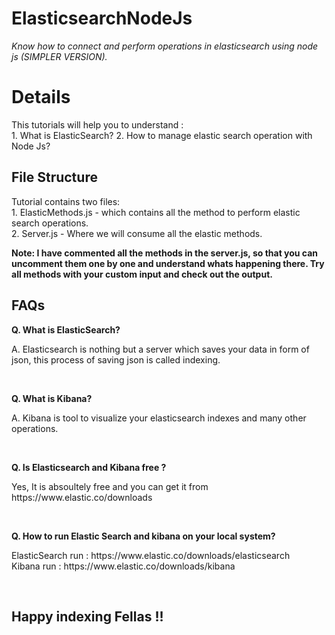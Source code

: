 # ElasticsearchNodeJs
<i>Know how to connect and perform operations in elasticsearch  using node js (SIMPLER VERSION).</i>
<h1> Details </h1>
This tutorials will help you to understand : <br/>
1. What is ElasticSearch?
2. How to manage elastic search operation with Node Js?

<h2>File Structure</h2>
Tutorial contains two files: <br/>
1. ElasticMethods.js - which contains all the method to perform elastic search operations. <br/>
2. Server.js - Where we will consume all the elastic methods.

<b>Note: I have commented all the methods in the server.js, so that you can uncomment them one by one and understand whats happening there.
Try all methods with your custom input and check out the output.</b>

<h2>FAQs</h2>
<b>Q. What is ElasticSearch?</b><br/>
<p>A. Elasticsearch is nothing but a server which saves your data in form of json, this process of saving json is called indexing. </p>
<br/>

<b>Q. What is Kibana? </b><br/>
<p>A. Kibana is tool to visualize your elasticsearch indexes and many other operations.</p>
<br/>

<b>Q. Is Elasticsearch and Kibana free ? </b><br/>
<p>Yes, It is absoultely free and you can get it from https://www.elastic.co/downloads</p> 
<br/>

<b>Q. How to run Elastic Search and kibana on your local system?</b><br/>
<p>ElasticSearch run : https://www.elastic.co/downloads/elasticsearch 
<br/>
Kibana run : https://www.elastic.co/downloads/kibana
</p>
<br/>

<h2>Happy indexing Fellas !!</h2>
